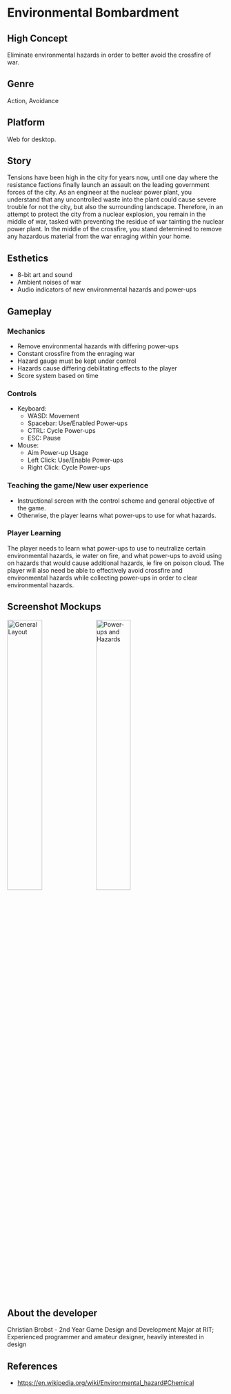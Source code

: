 # Environmental Bombardment

## High Concept
Eliminate environmental hazards in order to better avoid the crossfire of war.

## Genre
Action, Avoidance

## Platform
Web for desktop.

## Story
Tensions have been high in the city for years now, until one day where the resistance factions finally launch an assault on the leading government forces of the city. As an engineer at the nuclear power plant, you understand that any uncontrolled waste into the plant could cause severe trouble for not the city, but also the surrounding landscape. Therefore, in an attempt to protect the city from a nuclear explosion, you remain in the middle of war, tasked with preventing the residue of war tainting the nuclear power plant. In the middle of the crossfire, you stand determined to remove any hazardous material 
from the war enraging within your home.

## Esthetics
- 8-bit art and sound
- Ambient noises of war
- Audio indicators of new environmental hazards and power-ups

## Gameplay
### Mechanics
- Remove environmental hazards with differing power-ups
- Constant crossfire from the enraging war
- Hazard gauge must be kept under control
- Hazards cause differing debilitating effects to the player
- Score system based on time

### Controls
- Keyboard:
  - WASD: Movement
  - Spacebar: Use/Enabled Power-ups
  - CTRL: Cycle Power-ups
  - ESC: Pause
 - Mouse:
   - Aim Power-up Usage
   - Left Click: Use/Enable Power-ups
   - Right Click: Cycle Power-ups
  
### Teaching the game/New user experience
- Instructional screen with the control scheme and general objective of the game.
- Otherwise, the player learns what power-ups to use for what hazards.
 
### Player Learning
The player needs to learn what power-ups to use to neutralize certain environmental hazards, ie water on fire, and what power-ups to avoid using on hazards that would cause additional hazards, ie fire on poison cloud. The player will also need be able to effectively avoid crossfire and environmental hazards while collecting power-ups in order to clear environmental hazards.

## Screenshot Mockups
<img src="https://people.rit.edu/ctb4332/230/media/enviro_bombard_mock_01.png" alt="General Layout" width="40%">
<img src="https://people.rit.edu/ctb4332/230/media/enviro_bombard_mock_02.png" alt="Power-ups and Hazards" width="40%">

## About the developer
Christian Brobst - 2nd Year Game Design and Development Major at RIT; Experienced programmer and amateur designer, heavily interested in design

## References
- https://en.wikipedia.org/wiki/Environmental_hazard#Chemical
